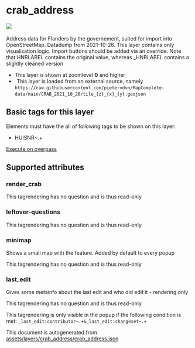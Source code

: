 [//]: # (WARNING: this file is automatically generated. Please find the sources at the bottom and edit those sources)

 crab_address 
==============



<img src='https://mapcomplete.osm.be/./assets/layers/crab_address/housenumber_blank.svg' height="100px"> 

Address data for Flanders by the governement, suited for import into OpenStreetMap. Datadump from 2021-10-26. This layer contains only visualisation logic. Import buttons should be added via an override. Note that HNRLABEL contains the original value, whereas _HNRLABEL contains a slightly cleaned version






  - This layer is shown at zoomlevel **0** and higher
  - <img src='../warning.svg' height='1rem'/> This layer is loaded from an external source, namely  `https://raw.githubusercontent.com/pietervdvn/MapComplete-data/main/CRAB_2021_10_26/tile_{z}_{x}_{y}.geojson`




 Basic tags for this layer 
---------------------------



Elements must have the all of following tags to be shown on this layer:



  - HUISNR~.+


[Execute on overpass](http://overpass-turbo.eu/?Q=%5Bout%3Ajson%5D%5Btimeout%3A90%5D%3B(%20%20%20%20nwr%5B%22HUISNR%22%5D(%7B%7Bbbox%7D%7D)%3B%0A)%3Bout%20body%3B%3E%3Bout%20skel%20qt%3B)



 Supported attributes 
----------------------





### render_crab 



This tagrendering has no question and is thus read-only





### leftover-questions 



This tagrendering has no question and is thus read-only





### minimap 



Shows a small map with the feature. Added by default to every popup

This tagrendering has no question and is thus read-only





### last_edit 



Gives some metainfo about the last edit and who did edit it - rendering only

This tagrendering has no question and is thus read-only



This tagrendering is only visible in the popup if the following condition is met: `_last_edit:contributor~.+&_last_edit:changeset~.+` 

This document is autogenerated from [assets/layers/crab_address/crab_address.json](https://github.com/pietervdvn/MapComplete/blob/develop/assets/layers/crab_address/crab_address.json)
